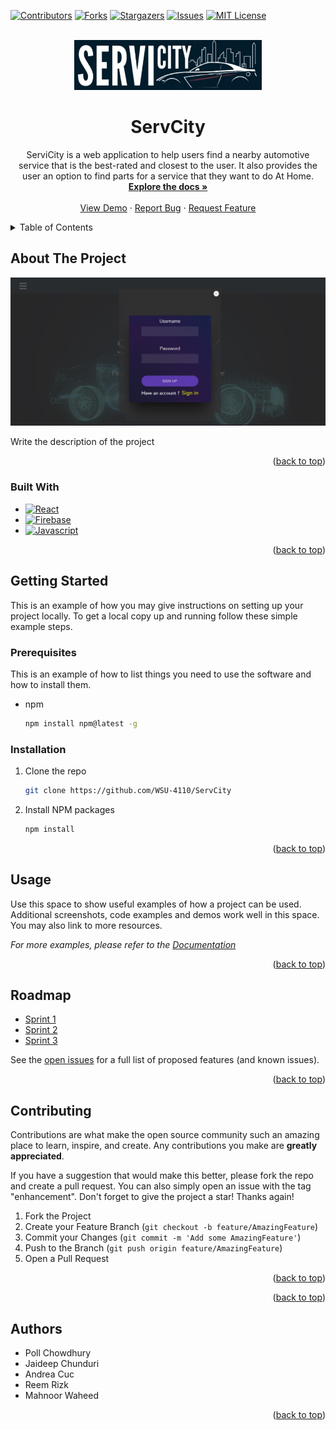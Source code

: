 <a name="readme-top"></a>
<!--
*** Thanks for checking out the Best-README-Template. If you have a suggestion
*** that would make this better, please fork the repo and create a pull request
*** or simply open an issue with the tag "enhancement".
*** Don't forget to give the project a star!
*** Thanks again! Now go create something AMAZING! :D
-->



<!-- PROJECT SHIELDS -->
<!--
*** I'm using markdown "reference style" links for readability.
*** Reference links are enclosed in brackets [ ] instead of parentheses ( ).
*** See the bottom of this document for the declaration of the reference variables
*** for contributors-url, forks-url, etc. This is an optional, concise syntax you may use.
*** https://www.markdownguide.org/basic-syntax/#reference-style-links
-->
[![Contributors][contributors-shield]][contributors-url]
[![Forks][forks-shield]][forks-url]
[![Stargazers][stars-shield]][stars-url]
[![Issues][issues-shield]][issues-url]
[![MIT License][license-shield]][license-url]



<!-- PROJECT LOGO -->
<br />
<div align="center">
  <a href="https://github.com/WSU-4110/ServCity">
    <img src="src/images/Logo.jpg" alt="Logo" width="300" height="80">
  </a>

<h1 align="center">ServCity</h1>

  <p align="center">
    ServiCity is a web application to help users find a nearby automotive service that is the best-rated and closest to the user. It also provides the user an option to find parts for a service that they want to do At Home.
    <br />
    <a href="https://github.com/WSU-4110/ServCity"><strong>Explore the docs »</strong></a>
    <br />
    <br />
    <a href="https://github.com/WSU-4110/ServCity">View Demo</a>
    ·
    <a href="https://github.com/WSU-4110/ServCity/issues">Report Bug</a>
    ·
    <a href="https://github.com/WSU-4110/ServCity/issues">Request Feature</a>
  </p>
</div>



<!-- TABLE OF CONTENTS -->
<details>
  <summary>Table of Contents</summary>
  <ol>
    <li>
      <a href="#about-the-project">About The Project</a>
      <ul>
        <li><a href="#built-with">Built With</a></li>
      </ul>
    </li>
    <li>
      <a href="#getting-started">Getting Started</a>
      <ul>
        <li><a href="#prerequisites">Prerequisites</a></li>
        <li><a href="#installation">Installation</a></li>
      </ul>
    </li>
    <li><a href="#usage">Usage</a></li>
    <li><a href="#roadmap">Roadmap</a></li>
    <li><a href="#contributing">Contributing</a></li>
    <li><a href="#license">License</a></li>
    <li><a href="#acknowledgments">Authors</a></li>
  </ol>
</details>



<!-- ABOUT THE PROJECT -->
## About The Project

[![Product Name Screen Shot][product-screenshot]](https://example.com)

Write the description of the project

<p align="right">(<a href="#readme-top">back to top</a>)</p>



### Built With

* [![React][React.js]][React-url]
* [![Firebase][firbase.com]][firebase-url]
* [![Javascript][javascript.com]][javascript-url]

<p align="right">(<a href="#readme-top">back to top</a>)</p>



<!-- GETTING STARTED -->
## Getting Started

This is an example of how you may give instructions on setting up your project locally.
To get a local copy up and running follow these simple example steps.

### Prerequisites

This is an example of how to list things you need to use the software and how to install them.
* npm
  ```sh
  npm install npm@latest -g
  ```

### Installation

1. Clone the repo
   ```sh
   git clone https://github.com/WSU-4110/ServCity
   ```
2. Install NPM packages
   ```sh
   npm install
   ```


<p align="right">(<a href="#readme-top">back to top</a>)</p>



<!-- USAGE EXAMPLES -->
## Usage

Use this space to show useful examples of how a project can be used. Additional screenshots, code examples and demos work well in this space. You may also link to more resources.

_For more examples, please refer to the [Documentation](https://example.com)_

<p align="right">(<a href="#readme-top">back to top</a>)</p>



<!-- ROADMAP -->
## Roadmap

* [Sprint 1](https://github.com/WSU-4110/ServCity/wiki)
* [Sprint 2](https://github.com/WSU-4110/ServCity/wiki)
* [Sprint 3](https://github.com/WSU-4110/ServCity/wiki)

See the [open issues](https://github.com/WSU-4110/ServCity/issues) for a full list of proposed features (and known issues).

<p align="right">(<a href="#readme-top">back to top</a>)</p>



<!-- CONTRIBUTING -->
## Contributing

Contributions are what make the open source community such an amazing place to learn, inspire, and create. Any contributions you make are **greatly appreciated**.

If you have a suggestion that would make this better, please fork the repo and create a pull request. You can also simply open an issue with the tag "enhancement".
Don't forget to give the project a star! Thanks again!

1. Fork the Project
2. Create your Feature Branch (`git checkout -b feature/AmazingFeature`)
3. Commit your Changes (`git commit -m 'Add some AmazingFeature'`)
4. Push to the Branch (`git push origin feature/AmazingFeature`)
5. Open a Pull Request

<p align="right">(<a href="#readme-top">back to top</a>)</p>



<p align="right">(<a href="#readme-top">back to top</a>)</p>



<!-- ACKNOWLEDGMENTS -->
## Authors

* Poll Chowdhury
* Jaideep Chunduri
* Andrea Cuc
* Reem Rizk
* Mahnoor Waheed

<p align="right">(<a href="#readme-top">back to top</a>)</p>



<!-- MARKDOWN LINKS & IMAGES -->
<!-- https://www.markdownguide.org/basic-syntax/#reference-style-links -->
[contributors-shield]: https://img.shields.io/github/contributors/WSU-4110/ServCity.svg?style=for-the-badge
[contributors-url]: https://github.com/WSU-4110/ServCity/graphs/contributors
[forks-shield]: https://img.shields.io/github/forks/WSU-4110/ServCity.svg?style=for-the-badge
[forks-url]: https://github.com/WSU-4110/ServCity/fork
[stars-shield]: https://img.shields.io/github/stars/WSU-4110/ServCity.svg?style=for-the-badge
[stars-url]: https://github.com/WSU-4110/ServCity/stargazers
[issues-shield]: https://img.shields.io/github/issues/WSU-4110/ServCity.svg?style=for-the-badge
[issues-url]: https://github.com/WSU-4110/ServCity/issues
[license-shield]: https://img.shields.io/github/license/WSU-4110/ServCity.svg?style=for-the-badge
[license-url]: https://github.com/github_username/repo_name/blob/master/LICENSE.txt
[linkedin-shield]: https://img.shields.io/badge/-LinkedIn-black.svg?style=for-the-badge&logo=linkedin&colorB=555
[linkedin-url]: https://linkedin.com/in/linkedin_username
[product-screenshot]: src/images/productscreenshot.jpg
[Next.js]: https://img.shields.io/badge/next.js-000000?style=for-the-badge&logo=nextdotjs&logoColor=white
[Next-url]: https://nextjs.org/
[React.js]: https://img.shields.io/badge/React-20232A?style=for-the-badge&logo=react&logoColor=61DAFB
[React-url]: https://reactjs.org/
[Vue.js]: https://img.shields.io/badge/Vue.js-35495E?style=for-the-badge&logo=vuedotjs&logoColor=4FC08D
[Vue-url]: https://vuejs.org/
[Angular.io]: https://img.shields.io/badge/Angular-DD0031?style=for-the-badge&logo=angular&logoColor=white
[Angular-url]: https://angular.io/
[Svelte.dev]: https://img.shields.io/badge/Svelte-4A4A55?style=for-the-badge&logo=svelte&logoColor=FF3E00
[Svelte-url]: https://svelte.dev/
[Laravel.com]: https://img.shields.io/badge/Laravel-FF2D20?style=for-the-badge&logo=laravel&logoColor=white
[Laravel-url]: https://laravel.com
[Bootstrap.com]: https://img.shields.io/badge/Bootstrap-563D7C?style=for-the-badge&logo=bootstrap&logoColor=white
[Bootstrap-url]: https://getbootstrap.com
[JQuery.com]: https://img.shields.io/badge/jQuery-0769AD?style=for-the-badge&logo=jquery&logoColor=white
[JQuery-url]: https://jquery.com
[firbase.com]: https://img.shields.io/badge/firebase-0769AD?style=for-the-badge&logo=firebase&logoColor=white
[firebase-url]: https://firebase.google.com/
[javascript.com]: https://img.shields.io/badge/javascript-563D7C?style=for-the-badge&logo=javascript&logoColor=yellow
[javascript-url]: https://www.javascript.com/
